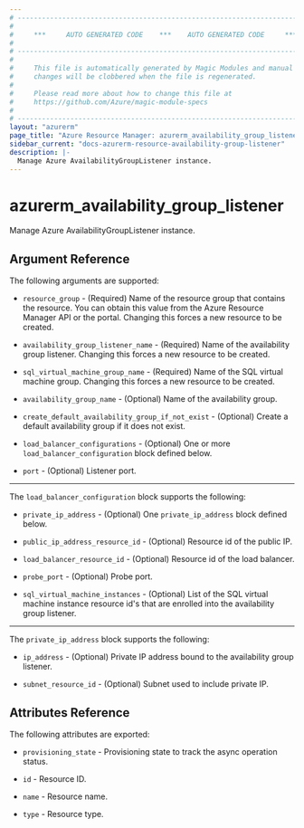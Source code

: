 ```yaml
---
# ----------------------------------------------------------------------------
#
#     ***     AUTO GENERATED CODE    ***    AUTO GENERATED CODE     ***
#
# ----------------------------------------------------------------------------
#
#     This file is automatically generated by Magic Modules and manual
#     changes will be clobbered when the file is regenerated.
#
#     Please read more about how to change this file at
#     https://github.com/Azure/magic-module-specs
#
# ----------------------------------------------------------------------------
layout: "azurerm"
page_title: "Azure Resource Manager: azurerm_availability_group_listener"
sidebar_current: "docs-azurerm-resource-availability-group-listener"
description: |-
  Manage Azure AvailabilityGroupListener instance.
---
```


# azurerm_availability_group_listener

Manage Azure AvailabilityGroupListener instance.


## Argument Reference

The following arguments are supported:

* `resource_group` - (Required) Name of the resource group that contains the resource. You can obtain this value from the Azure Resource Manager API or the portal. Changing this forces a new resource to be created.

* `availability_group_listener_name` - (Required) Name of the availability group listener. Changing this forces a new resource to be created.

* `sql_virtual_machine_group_name` - (Required) Name of the SQL virtual machine group. Changing this forces a new resource to be created.

* `availability_group_name` - (Optional) Name of the availability group.

* `create_default_availability_group_if_not_exist` - (Optional) Create a default availability group if it does not exist.

* `load_balancer_configurations` - (Optional) One or more `load_balancer_configuration` block defined below.

* `port` - (Optional) Listener port.

---

The `load_balancer_configuration` block supports the following:

* `private_ip_address` - (Optional) One `private_ip_address` block defined below.

* `public_ip_address_resource_id` - (Optional) Resource id of the public IP.

* `load_balancer_resource_id` - (Optional) Resource id of the load balancer.

* `probe_port` - (Optional) Probe port.

* `sql_virtual_machine_instances` - (Optional) List of the SQL virtual machine instance resource id's that are enrolled into the availability group listener.


---

The `private_ip_address` block supports the following:

* `ip_address` - (Optional) Private IP address bound to the availability group listener.

* `subnet_resource_id` - (Optional) Subnet used to include private IP.

## Attributes Reference

The following attributes are exported:

* `provisioning_state` - Provisioning state to track the async operation status.

* `id` - Resource ID.

* `name` - Resource name.

* `type` - Resource type.
